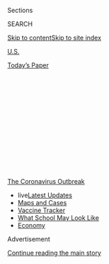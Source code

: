 <div id="app">

<div>

<div>

<div>

<div class="NYTAppHideMasthead css-1q2w90k e1suatyy0">

<div class="section css-ui9rw0 e1suatyy2">

<div class="css-eph4ug er09x8g0">

<div class="css-6n7j50">

</div>

<span class="css-1dv1kvn">Sections</span>

<div class="css-10488qs">

<span class="css-1dv1kvn">SEARCH</span>

</div>

[Skip to content](#site-content)[Skip to site
index](#site-index)

</div>

<div id="masthead-section-label" class="css-1wr3we4 eaxe0e00">

[U.S.](https://www.nytimes.com/section/us)

</div>

<div class="css-10698na e1huz5gh0">

</div>

</div>

<div id="masthead-bar-one" class="section hasLinks css-15hmgas e1csuq9d3">

<div class="css-uqyvli e1csuq9d0">

</div>

<div class="css-1uqjmks e1csuq9d1">

</div>

<div class="css-9e9ivx">

[](https://myaccount.nytimes.com/auth/login?response_type=cookie&client_id=vi)

</div>

<div class="css-1bvtpon e1csuq9d2">

[Today’s
Paper](https://www.nytimes.com/section/todayspaper)

</div>

</div>

</div>

</div>

<div data-aria-hidden="false">

<div id="site-content" data-role="main">

<div>

<div class="css-1aor85t" style="opacity:0.000000001;z-index:-1;visibility:hidden">

<div class="css-1hqnpie">

<div class="css-epjblv">

<span class="css-17xtcya">[U.S.](/section/us)</span><span class="css-x15j1o">|</span><span class="css-fwqvlz">Teachers
Are Wary of Returning to Class, and Online Instruction
Too</span>

</div>

<div class="css-k008qs">

<div class="css-1iwv8en">

<span class="css-18z7m18"></span>

<div>

</div>

</div>

<span class="css-1n6z4y">https://nyti.ms/2CZkGpr</span>

<div class="css-1705lsu">

<div class="css-4xjgmj">

<div class="css-4skfbu" data-role="toolbar" data-aria-label="Social Media Share buttons, Save button, and Comments Panel with current comment count" data-testid="share-tools">

  - 
  - 
  - 
  - 
    
    <div class="css-6n7j50">
    
    </div>

  - 

</div>

</div>

</div>

</div>

</div>

</div>

<div id="NYT_TOP_BANNER_REGION" class="css-13pd83m">

<div>

<div id="styln-prism-menu-1592847958612" class="section interactive-content interactive-size-medium css-1edisqu">

<div class="css-17ih8de interactive-body">

<div id="scroll-container" class="css-1gj85ro">

[<span class="styln-title-wrap"><span class="css-1pje3qr">The
Coronavirus</span><span class="css-1pje3qr">
Outbreak</span></span>](https://www.nytimes.com/news-event/coronavirus?action=click&pgtype=Article&state=default&region=TOP_BANNER&context=storylines_menu)

  - <span class="css-kqxiym" data-emphasize="true">live</span>[Latest
    Updates](https://www.nytimes.com/2020/08/01/world/coronavirus-covid-19.html?action=click&pgtype=Article&state=default&region=TOP_BANNER&context=storylines_menu)
  - [Maps and
    Cases](https://www.nytimes.com/interactive/2020/us/coronavirus-us-cases.html?action=click&pgtype=Article&state=default&region=TOP_BANNER&context=storylines_menu)
  - [Vaccine
    Tracker](https://www.nytimes.com/interactive/2020/science/coronavirus-vaccine-tracker.html?action=click&pgtype=Article&state=default&region=TOP_BANNER&context=storylines_menu)
  - [What School May Look
    Like](https://www.nytimes.com/interactive/2020/07/29/us/schools-reopening-coronavirus.html?action=click&pgtype=Article&state=default&region=TOP_BANNER&context=storylines_menu)
  - [Economy](https://www.nytimes.com/live/2020/07/31/business/stock-market-today-coronavirus?action=click&pgtype=Article&state=default&region=TOP_BANNER&context=storylines_menu)

</div>

</div>

</div>

</div>

</div>

<div id="top-wrapper" class="css-1sy8kpn">

<div id="top-slug" class="css-l9onyx">

Advertisement

</div>

[Continue reading the main
story](#after-top)

<div class="ad top-wrapper" style="text-align:center;height:100%;display:block;min-height:250px">

<div id="top" class="place-ad" data-position="top" data-size-key="top">

</div>

</div>

<div id="after-top">

</div>

</div>

<div>

<div id="sponsor-wrapper" class="css-1hyfx7x">

<div id="sponsor-slug" class="css-19vbshk">

Supported by

</div>

[Continue reading the main
story](#after-sponsor)

<div id="sponsor" class="ad sponsor-wrapper" style="text-align:center;height:100%;display:block">

</div>

<div id="after-sponsor">

</div>

</div>

<div class="css-186x18t">

</div>

<div class="css-1vkm6nb ehdk2mb0">

# Teachers Are Wary of Returning to Class, and Online Instruction Too

</div>

Unions are threatening to strike if classrooms reopen, but are also
pushing to limit live remote teaching. Their demands will shape pandemic
education.

<div class="css-79elbk" data-testid="photoviewer-wrapper">

<div class="css-z3e15g" data-testid="photoviewer-wrapper-hidden">

</div>

<div class="css-1a48zt4 ehw59r15" data-testid="photoviewer-children">

![<span class="css-16f3y1r e13ogyst0" data-aria-hidden="true">Angela
Andrus, who teaches junior high, at a protest in Salt Lake City last
week. Utah’s largest teachers' union has called for starting the school
year online because of safety
concerns.</span><span class="css-cnj6d5 e1z0qqy90" itemprop="copyrightHolder"><span class="css-1ly73wi e1tej78p0">Credit...</span><span><span>Rick
Bowmer/Associated
Press</span></span></span>](https://static01.nyt.com/images/2020/07/29/us/29virus-teacherunions01/29virus-teacherunions01-articleLarge.jpg?quality=75&auto=webp&disable=upscale)

</div>

</div>

<div class="css-18e8msd">

<div class="css-pdw9fk epjyd6m0">

<div class="css-1txwxcy ey68jwv0" data-aria-hidden="true">

[![Dana
Goldstein](https://static01.nyt.com/images/2018/06/12/multimedia/author-dana-goldstein/author-dana-goldstein-thumbLarge.png
"Dana Goldstein")](https://www.nytimes.com/by/dana-goldstein)[![Eliza
Shapiro](https://static01.nyt.com/images/2018/12/28/multimedia/author-eliza-shapiro/author-eliza-shapiro-thumbLarge.png
"Eliza Shapiro")](https://www.nytimes.com/by/eliza-shapiro)

</div>

<div class="css-1baulvz">

By [<span class="css-1baulvz" itemprop="name">Dana
Goldstein</span>](https://www.nytimes.com/by/dana-goldstein) and
[<span class="css-1baulvz last-byline" itemprop="name">Eliza
Shapiro</span>](https://www.nytimes.com/by/eliza-shapiro)

</div>

</div>

  - 
    
    <div class="css-ld3wwf e16638kd2">
    
    Published July 29, 2020Updated July 31,
    2020
    
    </div>

  - 
    
    <div class="css-4xjgmj">
    
    <div class="css-pvvomx" data-role="toolbar" data-aria-label="Social Media Share buttons, Save button, and Comments Panel with current comment count" data-testid="share-tools">
    
      - 
      - 
      - 
      - 
        
        <div class="css-6n7j50">
        
        </div>
    
      - 
    
    </div>
    
    </div>

</div>

</div>

<div class="section meteredContent css-1r7ky0e" name="articleBody" itemprop="articleBody">

<div class="css-1fanzo5 StoryBodyCompanionColumn">

<div class="css-53u6y8">

As the nation heads toward a chaotic back-to-school season, with
officials struggling over when to reopen classrooms and how to engage
children online, teachers’ unions are playing a powerful role in
determining the shape of public education as the coronavirus pandemic
continues to rage.

Teachers in many districts are fighting for longer school closures,
stronger safety requirements and limits on what they are required to do
in virtual classrooms, while flooding social media and state capitols
with their concerns and threatening to walk off their jobs if key
demands are not met.

On Tuesday, the nation’s second-largest teachers’ union raised the
stakes dramatically by [authorizing its local and state
chapters](https://www.nytimes.com/2020/07/28/world/coronavirus-covid-19.html#link-541bdc40)
to strike if their districts do not take sufficient precautions — such
as requiring masks and updating ventilation systems — before reopening
classrooms. Already, teachers’ unions have [sued Florida’s
governor](https://www.nytimes.com/2020/07/20/world/coronavirus-cases.html#link-2e69dc1c)
over that state’s efforts to require schools to offer in-person
instruction.

</div>

</div>

<div>

</div>

<div class="css-1fanzo5 StoryBodyCompanionColumn">

<div class="css-53u6y8">

But even as unions exert their influence, they face enormous public and
political pressure because of widespread acknowledgment that getting
parents back to work requires functioning school systems, and that
remote learning [failed many
children](https://www.nytimes.com/2020/06/05/us/coronavirus-education-lost-learning.html)
this spring, deepening [achievement
gaps](https://www.nytimes.com/2020/06/05/us/coronavirus-education-lost-learning.html)
by race and income.

</div>

</div>

<div class="css-1fanzo5 StoryBodyCompanionColumn">

<div class="css-53u6y8">

With the academic year set to begin next month in much of the country,
parents are desperate for teachers to provide more interactive,
face-to-face instruction this fall, both online and, where safe, in
person. But many unions, while concerned about the safety of classrooms,
are also fighting to limit the amount of time that teachers are required
to be on video over the course of a day.

The unions are “really on the backs of their heels on this,” said Robin
Lake, director of the Center on Reinventing Public Education, a research
and advocacy group that sometimes takes positions contrary to unions.
She is concerned that the urgent needs of children who have not
physically attended school for many months are getting lost. “I feel
like we are treating kids as pawns in this game.”

</div>

</div>

<div>

</div>

<div class="css-1fanzo5 StoryBodyCompanionColumn">

<div class="css-53u6y8">

Pressure from President Trump and Education Secretary Betsy DeVos, who
are distrusted by many educators, has hardened the opposition of many
teachers to returning to classrooms, even in places where the virus is
under control. They contend that political leaders are putting the needs
of the economy above their safety and pushing schools to reopen without
adequate guidance or financial support.

</div>

</div>

<div class="css-1fanzo5 StoryBodyCompanionColumn">

<div class="css-53u6y8">

“It’s been a terrible disservice to parents, to kids, to educators, who
basically are left holding the bag and trying to figure this out,” said
Randi Weingarten, president of the American Federation of Teachers,
which voted to support its members who choose to strike while stressing
that such actions should be a “last resort.”

[About 70
percent](https://nces.ed.gov/surveys/ntps/tables/Table_TeachersUnion.asp)
of American teachers were union members in 2016. Educators have enjoyed
significant parental support in recent years during [a series of
walkouts](https://www.nytimes.com/2019/01/14/us/lausd-teachers-strike.html),
including in Republican-led states, in favor of higher wages and more
school
funding.

<div id="NYT_MAIN_CONTENT_1_REGION" class="css-9tf9ac">

<div>

<div id="styln-covid-updates-world" class="section interactive-content interactive-size-medium css-1ftcdic">

<div class="css-17ih8de interactive-body">

<div id="styln-briefing-block" data-asset-id="QXJ0aWNsZTpueXQ6Ly9hcnRpY2xlLzhiMjRmNTQ0LWVhMmUtNTlmNC1hMDZiLTM0YWI3YTlmN2E4YQ==">

<div class="briefing-block-header-section">

# [Latest Updates: Global Coronavirus Outbreak](https://www.nytimes.com/2020/08/01/world/coronavirus-covid-19.html?action=click&pgtype=Article&state=default&region=MAIN_CONTENT_1&context=storylines_live_updates)

<div class="briefing-block-ts">

Updated 2020-08-02T10:04:29.623Z

</div>

</div>

  - [The U.S. reels as July cases more than double the total of any
    other
    month.](https://www.nytimes.com/2020/08/01/world/coronavirus-covid-19.html?action=click&pgtype=Article&state=default&region=MAIN_CONTENT_1&context=storylines_live_updates#link-34047410)
  - [Top U.S. officials work to break an impasse over the federal
    jobless
    benefit.](https://www.nytimes.com/2020/08/01/world/coronavirus-covid-19.html?action=click&pgtype=Article&state=default&region=MAIN_CONTENT_1&context=storylines_live_updates#link-780ec966)
  - [Its outbreak untamed, Melbourne goes into even greater
    lockdown.](https://www.nytimes.com/2020/08/01/world/coronavirus-covid-19.html?action=click&pgtype=Article&state=default&region=MAIN_CONTENT_1&context=storylines_live_updates#link-2bc8948)

<div class="briefing-block-footer">

<div class="briefing-block-footer-meta">

[See more
updates](https://www.nytimes.com/2020/08/01/world/coronavirus-covid-19.html?action=click&pgtype=Article&state=default&region=MAIN_CONTENT_1&context=storylines_live_updates)

</div>

<div class="briefing-block-briefinglinks">

<span>More live coverage:</span>
[Markets](https://www.nytimes.com/live/2020/07/31/business/stock-market-today-coronavirus?action=click&pgtype=Article&state=default&region=MAIN_CONTENT_1&context=storylines_live_updates)

</div>

</div>

</div>

</div>

</div>

</div>

</div>

But now, with the economy sputtering and many parents struggling to
balance work and child care while overseeing remote learning, teachers
who resist demands to appear over video or to work in classrooms where
it is considered safe risk fraying those [hard-won
bonds](https://www.nytimes.com/2020/07/11/us/virus-teachers-classrooms.html).

Some critics see teachers’ unions as trying to have it both ways:
reluctant to return to classrooms, but also resistant in some districts
to providing a full day of remote school via tools like live video — the
kind of interactive, online instruction that many parents say their
children need after watching them flounder in the spring.

Union leaders point out that many teachers went above and beyond the
work hours laid out in emergency labor agreements that were quickly
pulled together after schools closed in March. Their members provided
technical support to families and answered emails and text messages from
students and parents late into the night, leaders say.

Now, those representatives must balance the concerns of an often-feisty
membership against the urgent needs of vulnerable children and the
often-competing demands of local and federal officials. Complicating
matters, parents disagree sharply on what they want from schools during
the pandemic.

</div>

</div>

<div>

</div>

<div class="css-1fanzo5 StoryBodyCompanionColumn">

<div class="css-53u6y8">

[A July
poll](https://www.kff.org/coronavirus-covid-19/report/kff-health-tracking-poll-july-2020/)
found that 60 percent of parents supported delaying school reopenings
until the virus is under control. Polls show that Black and Latino
families, who have suffered disproportionately from the pandemic, [have
expressed more concern about returning to school than white parents
have](https://www.chalkbeat.org/2020/7/14/21324873/school-closure-reopening-parents-surveys),
but are also more worried about the academic and social impacts of
online learning.

In New York City, where the coronavirus caseload is now relatively low,
a June parents’ survey found that most respondents [were at least
somewhat
willing](https://www.nytimes.com/2020/07/06/nyregion/nyc-school-reopening-plan.html)
to send their children back to physical classrooms, despite teachers’
fears.

</div>

</div>

<div class="css-79elbk" data-testid="photoviewer-wrapper">

<div class="css-z3e15g" data-testid="photoviewer-wrapper-hidden">

</div>

<div class="css-1a48zt4 ehw59r15" data-testid="photoviewer-children">

![<span class="css-16f3y1r e13ogyst0" data-aria-hidden="true">New York
City is one of the few large districts in the country planning to reopen
classrooms even part time this fall. But some teachers, concerned about
their health, are threatening a sick
out.</span><span class="css-cnj6d5 e1z0qqy90" itemprop="copyrightHolder"><span class="css-1ly73wi e1tej78p0">Credit...</span><span>Spencer
Platt/Getty
Images</span></span>](https://static01.nyt.com/images/2020/07/29/us/29virus-teacherunions03/merlin_171583887_7fbcf538-c28c-423c-a58e-50f82f5a783a-articleLarge.jpg?quality=75&auto=webp&disable=upscale)

</div>

</div>

<div class="css-1fanzo5 StoryBodyCompanionColumn">

<div class="css-53u6y8">

Dionn Hurley, who lives in the South Bronx, said her 18-year-old son,
who has autism, “regressed by a year in a month” after schools
shuttered. “Our kids need in-person learning,” she said.

She and her husband are both essential workers who have been commuting
across the city to their jobs since the pandemic began. She contends
teachers should do the same, with adequate safety precautions.

“We all know there’s a pandemic. It’s affecting everyone,” Ms. Hurley
said. “You can’t just keep saying you’re scared. We’re all scared.”

Union representatives said they were aware of those sentiments, and the
very real needs behind them. That makes the job of negotiating for their
members especially difficult.

</div>

</div>

<div class="css-1fanzo5 StoryBodyCompanionColumn">

<div class="css-53u6y8">

“I would not say that being a teachers’ union leader is a job most
people would want to have at this moment,” said Michael Mulgrew,
president of the United Federation of Teachers in New York City, the
largest local teachers’ union in the country.

Pressure from California’s politically powerful teachers’ unions helped
push Gov. Gavin Newsom to [announce guidelines this
month](https://www.nytimes.com/2020/07/17/us/california-schools-reopening-newsom.html)
that will require many of the state’s districts, covering more than 80
percent of its population, to start school remotely, opening classrooms
only once new infections and hospitalizations decline sufficiently in a
region.

Los Angeles, the nation’s second-largest school district, had [already
made the
decision](https://www.nytimes.com/2020/07/13/us/lausd-san-diego-school-reopening.html)
to start the year online because of soaring infections. Now the union
and administrators are engaged in long negotiating sessions via Zoom,
with one of the stickiest points of contention being how many hours per
day teachers should be required to teach live via video.

Cecily Myart-Cruz, president of the United Teachers Los Angeles union,
said she understood the benefits — she watched her own son engage with
teachers online during the spring shutdown — but she argued that a full
school day over video would not be feasible for either students or
teachers (although [some private schools have embraced
it](https://www.nytimes.com/2020/05/09/us/coronavirus-public-private-school.html)).

“You’re not going to see people engaged,” she said. “Kids will turn off
to that.”

The union’s priorities, Ms. Myart-Cruz said, include ensuring that
remote mental health counseling is available to students, and that
teachers are reimbursed for work-from-home expenses such as upgrading
their internet connections.

In the Sacramento City Unified School District, a history of mistrust
between the union and administration has led to a series of repeated
breakdowns in talks during the pandemic.

The district will open in a remote-only mode on Sept. 3, and has
proposed that lessons delivered live over video or audio should be
recorded for families to access at times that are convenient for them.
But the union has objected, arguing that recording lessons could be a
violation of privacy for educators, students and families because their
likenesses could be posted and viewed without their explicit permission.

</div>

</div>

<div class="css-1fanzo5 StoryBodyCompanionColumn">

<div class="css-53u6y8">

In the spring, the union argued in favor of providing more paper
materials to students, making the case that it was unfair to lean into
high-tech learning when some students lacked laptops and internet
access.

<div id="NYT_MAIN_CONTENT_3_REGION" class="css-9tf9ac">

<div>

<div id="styln-prism-freeform-1594220623585" class="section interactive-content interactive-size-medium css-1ftcdic">

<div class="css-17ih8de interactive-body">

<div id="prism-freeform-block-62021" class="css-19mumt8" data-role="complementary" data-storyline="The Coronavirus Outbreak" data-truncated="true" tabindex="0">

<div class="css-a8d9oz">

<div class="css-eb027h">

[](https://www.nytimes.com/news-event/coronavirus?action=click&pgtype=Article&state=default&region=MAIN_CONTENT_3&context=storylines_faq)

### The Coronavirus Outbreak ›

#### Frequently Asked Questions

Updated July 27, 2020

  - #### Should I refinance my mortgage?
    
      - [It could be a good
        idea,](https://www.nytimes.com/article/coronavirus-money-unemployment.html?action=click&pgtype=Article&state=default&region=MAIN_CONTENT_3&context=storylines_faq)
        because mortgage rates have [never been
        lower.](https://www.nytimes.com/2020/07/16/business/mortgage-rates-below-3-percent.html?action=click&pgtype=Article&state=default&region=MAIN_CONTENT_3&context=storylines_faq)
        Refinancing requests have pushed mortgage applications to some
        of the highest levels since 2008, so be prepared to get in line.
        But defaults are also up, so if you’re thinking about buying a
        home, be aware that some lenders have tightened their standards.

  - #### What is school going to look like in September?
    
      - It is unlikely that many schools will return to a normal
        schedule this fall, requiring the grind of [online
        learning](https://www.nytimes.com/2020/06/05/us/coronavirus-education-lost-learning.html?action=click&pgtype=Article&state=default&region=MAIN_CONTENT_3&context=storylines_faq),
        [makeshift child
        care](https://www.nytimes.com/2020/05/29/us/coronavirus-child-care-centers.html?action=click&pgtype=Article&state=default&region=MAIN_CONTENT_3&context=storylines_faq)
        and [stunted
        workdays](https://www.nytimes.com/2020/06/03/business/economy/coronavirus-working-women.html?action=click&pgtype=Article&state=default&region=MAIN_CONTENT_3&context=storylines_faq)
        to continue. California’s two largest public school districts —
        Los Angeles and San Diego — said on July 13, that [instruction
        will be remote-only in the
        fall](https://www.nytimes.com/2020/07/13/us/lausd-san-diego-school-reopening.html?action=click&pgtype=Article&state=default&region=MAIN_CONTENT_3&context=storylines_faq),
        citing concerns that surging coronavirus infections in their
        areas pose too dire a risk for students and teachers. Together,
        the two districts enroll some 825,000 students. They are the
        largest in the country so far to abandon plans for even a
        partial physical return to classrooms when they reopen in
        August. For other districts, the solution won’t be an
        all-or-nothing approach. [Many
        systems](https://bioethics.jhu.edu/research-and-outreach/projects/eschool-initiative/school-policy-tracker/),
        including the nation’s largest, New York City, are devising
        [hybrid
        plans](https://www.nytimes.com/2020/06/26/us/coronavirus-schools-reopen-fall.html?action=click&pgtype=Article&state=default&region=MAIN_CONTENT_3&context=storylines_faq)
        that involve spending some days in classrooms and other days
        online. There’s no national policy on this yet, so check with
        your municipal school system regularly to see what is happening
        in your community.

  - #### Is the coronavirus airborne?
    
      - The coronavirus [can stay aloft for hours in tiny droplets in
        stagnant
        air](https://www.nytimes.com/2020/07/04/health/239-experts-with-one-big-claim-the-coronavirus-is-airborne.html?action=click&pgtype=Article&state=default&region=MAIN_CONTENT_3&context=storylines_faq),
        infecting people as they inhale, mounting scientific evidence
        suggests. This risk is highest in crowded indoor spaces with
        poor ventilation, and may help explain super-spreading events
        reported in meatpacking plants, churches and restaurants. [It’s
        unclear how often the virus is
        spread](https://www.nytimes.com/2020/07/06/health/coronavirus-airborne-aerosols.html?action=click&pgtype=Article&state=default&region=MAIN_CONTENT_3&context=storylines_faq)
        via these tiny droplets, or aerosols, compared with larger
        droplets that are expelled when a sick person coughs or sneezes,
        or transmitted through contact with contaminated surfaces, said
        Linsey Marr, an aerosol expert at Virginia Tech. Aerosols are
        released even when a person without symptoms exhales, talks or
        sings, according to Dr. Marr and more than 200 other experts,
        who [have outlined the evidence in an open letter to the World
        Health
        Organization](https://academic.oup.com/cid/article/doi/10.1093/cid/ciaa939/5867798).

  - #### What are the symptoms of coronavirus?
    
      - Common symptoms [include fever, a dry cough, fatigue and
        difficulty breathing or shortness of
        breath.](https://www.nytimes.com/article/symptoms-coronavirus.html?action=click&pgtype=Article&state=default&region=MAIN_CONTENT_3&context=storylines_faq)
        Some of these symptoms overlap with those of the flu, making
        detection difficult, but runny noses and stuffy sinuses are less
        common. [The C.D.C. has
        also](https://www.nytimes.com/2020/04/27/health/coronavirus-symptoms-cdc.html?action=click&pgtype=Article&state=default&region=MAIN_CONTENT_3&context=storylines_faq)
        added chills, muscle pain, sore throat, headache and a new loss
        of the sense of taste or smell as symptoms to look out for. Most
        people fall ill five to seven days after exposure, but symptoms
        may appear in as few as two days or as many as 14 days.

  - #### Does asymptomatic transmission of Covid-19 happen?
    
      - So far, the evidence seems to show it does. A widely cited
        [paper](https://www.nature.com/articles/s41591-020-0869-5)
        published in April suggests that people are most infectious
        about two days before the onset of coronavirus symptoms and
        estimated that 44 percent of new infections were a result of
        transmission from people who were not yet showing symptoms.
        Recently, a top expert at the World Health Organization stated
        that transmission of the coronavirus by people who did not have
        symptoms was “very rare,” [but she later walked back that
        statement.](https://www.nytimes.com/2020/06/09/world/coronavirus-updates.html?action=click&pgtype=Article&state=default&region=MAIN_CONTENT_3&context=storylines_faq#link-1f302e21)

<div id="styln-survey-component-62021" class="styln-survey-component" data-surveyname="faq" data-surveystoryline="coronavirus">

</div>

</div>

<div class="css-6mllg9">

</div>

<div class="css-pmm6ed">

<span class="css-5gimkt"></span>

</div>

</div>

</div>

</div>

</div>

</div>

</div>

Across the country, it is likely that most students will experience a
mix of online and in-person education this academic year, sometimes
during the same week. That means teachers will need to do two very
different jobs: teach in classrooms and online.

Districts without collective bargaining, like Marietta, Ga., have more
flexibility over assigning teachers’ roles, and plan to staff their
remote learning programs with educators who have demonstrated skill in
engaging students online.

But unions elsewhere, including in Miami-Dade County, the nation’s
fourth-largest district, are resisting that model, saying teachers with
their own health concerns should be the first to get the opportunity to
work online from home.

On Wednesday, the district announced that it would delay the start of
the academic year by a week, to Aug. 31, and that schools would open
online. It hopes to begin bringing students back to classrooms by early
October.

</div>

</div>

<div class="css-79elbk" data-testid="photoviewer-wrapper">

<div class="css-z3e15g" data-testid="photoviewer-wrapper-hidden">

</div>

<div class="css-1a48zt4 ehw59r15" data-testid="photoviewer-children">

<div class="css-1xdhyk6 erfvjey0">

<span class="css-1ly73wi e1tej78p0">Image</span>

<div class="css-zjzyr8">

<div data-testid="lazyimage-container" style="height:257.77777777777777px">

</div>

</div>

</div>

<span class="css-16f3y1r e13ogyst0" data-aria-hidden="true">Story
Collins, 9, and her mother, Heather Correia, at a protest in
Jacksonville, Fla., earlier this month.  Teachers in the Duval County
Public Schools say it’s not safe for them to return to classrooms next
month as
planned.</span><span class="css-cnj6d5 e1z0qqy90" itemprop="copyrightHolder"><span class="css-1ly73wi e1tej78p0">Credit...</span><span>Bob
Self/The Florida Times-Union, via Associated Press</span></span>

</div>

</div>

<div class="css-1fanzo5 StoryBodyCompanionColumn">

<div class="css-53u6y8">

This spring, when classrooms closed because of the coronavirus, an
emergency agreement between the district and union required Miami
teachers to interact with their students for a minimum of three hours
per day, which could include making phone calls or responding to emails.

</div>

</div>

<div class="css-1fanzo5 StoryBodyCompanionColumn">

<div class="css-53u6y8">

Parents have since made it clear that was not enough, according to
Alberto Carvalho, the Miami superintendent. “One of the biggest concerns
was how much of a difficult time they had in terms of time management
with their children,” he said, adding that the district expects teachers
to provide something closer to a regular school day this fall, with live
instruction over video.

The local union president, Karla Hernandez-Mats, said her members were
willing to follow a more traditional schedule, but many teachers have
expressed anxiety about how they and their homes would look on camera
during live teaching.

“If a teacher does not feel comfortable, and the teacher is not secure
in the modality, they are not going to flourish and give the best of
themselves,” she said.

In Orange County, another large Florida district that includes Orlando,
a major concern for the union is that teachers working in schools might
be expected to simultaneously broadcast their lessons live to students
at home and respond to children both in-person and virtually.

“You can’t keep track of people remotely and in front of you at the same
time,” said Wendy L. Doromal, president of the Orange County Classroom
Teachers Association.

New York City, the nation’s largest district, is one of the few big
systems in the country [planning to reopen schools even part time this
fall](https://www.nytimes.com/2020/07/08/nyregion/nyc-schools-reopening-plan.html).
Mr. Mulgrew, the local teachers’ union leader, helped officials settle
on an approach that would allow children to report to classrooms one to
three times per week.

But in the weeks since the plan was unveiled, Mr. Trump’s push to reopen
classrooms has magnified growing alarm among educators about returning
to work, and some have [threatened to stage a
sick-out](https://twitter.com/Liat_RO/status/1281288365472649216).

</div>

</div>

<div class="css-1fanzo5 StoryBodyCompanionColumn">

<div class="css-53u6y8">

In a town hall with members last week, Mr. Mulgrew threw the plan he
helped create into disarray, telling teachers he does not currently
believe it is safe for schools to reopen physically in September, absent
a major funding influx to pay for more nurses and upgraded air
filtration systems.

“I am preparing to do whatever we need to do if we think the schools are
not safe and the city disagrees with us,” Mr. Mulgrew said on the call.

City officials said they were caught off guard when Mr. Mulgrew backed
away from reopening, in part because the city had already agreed to a
number of safety measures, including requiring masks and social
distancing in the classroom, and to allow teachers over 65 and those
with pre-existing conditions to work remotely.

Some New York City teachers are encouraging their colleagues to apply
for medical exemptions that would allow them to teach at home, even if
they are not eligible, and asking parents not to send their children
back.

Still, educators hardly present a monolithic view.

“I’m a public servant, and I’m ready to serve wherever I’m needed,” said
Carlotta Pope, a high school English teacher in Brooklyn. Ms. Pope said
she had some lingering questions about safety but was hopeful they would
be resolved before September.

“I’m excited to go back, if that’s what’s decided,” she said. “I miss my
students.”

</div>

</div>

<div>

</div>

</div>

<div>

</div>

<div>

</div>

<div>

</div>

<div>

<div id="bottom-wrapper" class="css-1ede5it">

<div id="bottom-slug" class="css-l9onyx">

Advertisement

</div>

[Continue reading the main
story](#after-bottom)

<div id="bottom" class="ad bottom-wrapper" style="text-align:center;height:100%;display:block;min-height:90px">

</div>

<div id="after-bottom">

</div>

</div>

</div>

</div>

</div>

## Site Index

<div>

</div>

## Site Information Navigation

  - [© <span>2020</span> <span>The New York Times
    Company</span>](https://help.nytimes.com/hc/en-us/articles/115014792127-Copyright-notice)

<!-- end list -->

  - [NYTCo](https://www.nytco.com/)
  - [Contact
    Us](https://help.nytimes.com/hc/en-us/articles/115015385887-Contact-Us)
  - [Work with us](https://www.nytco.com/careers/)
  - [Advertise](https://nytmediakit.com/)
  - [T Brand Studio](http://www.tbrandstudio.com/)
  - [Your Ad
    Choices](https://www.nytimes.com/privacy/cookie-policy#how-do-i-manage-trackers)
  - [Privacy](https://www.nytimes.com/privacy)
  - [Terms of
    Service](https://help.nytimes.com/hc/en-us/articles/115014893428-Terms-of-service)
  - [Terms of
    Sale](https://help.nytimes.com/hc/en-us/articles/115014893968-Terms-of-sale)
  - [Site
    Map](https://spiderbites.nytimes.com)
  - [Help](https://help.nytimes.com/hc/en-us)
  - [Subscriptions](https://www.nytimes.com/subscription?campaignId=37WXW)

</div>

</div>

</div>

</div>
